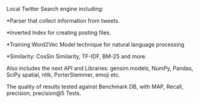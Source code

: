 Local Twitter Search engine including:

*Parser that collect information from tweets.

*Inverted Index for creating posting files.

*Training Word2Vec Model technique for natural language processing

*Similarity: CosSin Similarity, TF-IDF, BM-25 and more.

Also includes the next API and Libraries:
gensim.models, NumPy, Pandas, SciPy spatial, nltk, PorterStemmer, emoji etc.

The quality of results tested against Benchmark DB, with MAP, Recall, precision, precision@5 Tests.
